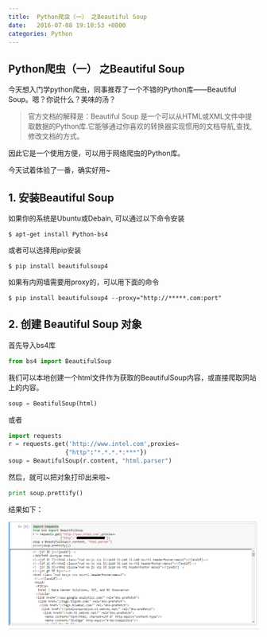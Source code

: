 ```yaml
---
title:  Python爬虫（一） 之Beautiful Soup
date:   2016-07-08 19:10:53 +0800
categories: Python
---
```

## Python爬虫（一） 之Beautiful Soup

今天想入门学python爬虫，同事推荐了一个不错的Python库——Beautiful Soup。嗯？你说什么？美味的汤？

> 官方文档的解释是：Beautiful Soup 是一个可以从HTML或XML文件中提取数据的Python库.它能够通过你喜欢的转换器实现惯用的文档导航,查找,修改文档的方式。

因此它是一个使用方便，可以用于网络爬虫的Python库。

今天试着体验了一番，确实好用~ 

## 1. 安装Beautiful Soup

如果你的系统是Ubuntu或Debain, 可以通过以下命令安装
```
$ apt-get install Python-bs4
```

或者可以选择用pip安装
```shell
$ pip install beautifulsoup4
```
如果有内网墙需要用proxy的，可以用下面的命令
```
$ pip install beautifulsoup4 --proxy="http://*****.com:port"
```

## 2. 创建 Beautiful Soup 对象
首先导入bs4库
```python
from bs4 import BeautifulSoup
```
我们可以本地创建一个html文件作为获取的BeautifulSoup内容，或直接爬取网站上的内容。
```python
soup = BeatifulSoup(html)
```
或者
```python
import requests
r = requests.get('http://www.intel.com',proxies=
                {"http":"*.*.*.*:***"})
soup = BeautifulSoup(r.content, "html.parser")
```
然后，就可以把对象打印出来啦~

```python
print soup.prettify()
```
结果如下：

![](/images/python/bs1.PNG)






